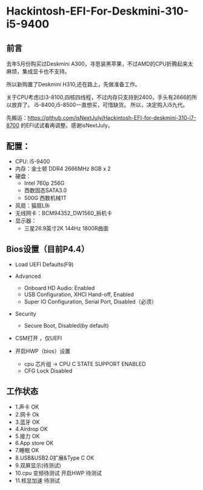 # Hackintosh-EFI-For-Deskmini-310-i5-9400

## 前言
去年5月份购买过Deskmini A300，寻思装黑苹果，不过AMD的CPU折腾起来太麻烦，集成显卡也不支持。

所以新购置了Deskmini H310,还在路上，先做准备工作。

关于CPU考虑过i3-8100,四核四线程，不过内存只支持到2400，手头有2666的所以放弃了。
i5-8400,i5-8500一直想买，可惜缺货。 所以，决定购入i5九代。

先搬运：https://github.com/isNextJuly/Hackintosh-EFI-for-deskmini-310-i7-8700
的EFI试试看再调整。感谢isNextJuly。

## 配置：
 - CPU: i5-9400
 - 内存：金士顿 DDR4 2666MHz 8GB x 2
 - 硬盘：
      - Intel 760p 256G 
      - 西数固态SATA3.0 
      - 500G 西数机械1T
 - 风扇：猫扇L9i
 - 无线网卡：BCM94352_DW1560_拆机卡
 - 显示器：
	- 三星26.9英寸2K 144Hz 1800R曲面

## Bios设置（目前P4.4）
- Load UEFI Defaults(F9)
- Advanced
    - Onboard HD Audio: Enabled
    - USB Configuration, XHCI Hand-off, Enabled
    - Super IO Configuration, Serial Port, Disabled（必须）
- Security 
    - Secure Boot, Disabled(by default)
- CSM打开 ，仅UEFI

- 开启HWP（bios）设置
   - cpu 芯片组 -> CPU C STATE SUPPORT  ENABLED
   - CFG Lock   Disabled

## 工作状态

- 1.声卡 OK
- 2.网卡 Ok
- 3.蓝牙 OK
- 4.Airdrop OK  
- 5.接力 OK
- 6.App store  OK
- 7.睡眠 OK
- 8.USB&USB2.0扩展&Type C  OK   
- 9.双屏显示(待测试)
- 10.cpu 变频待测试  开启HWP 待测试
- 11.核显加速 待测试
